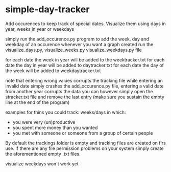 simple-day-tracker
==================

Add occurences to keep track of special dates. Visualize them using days in year, weeks in year or weekdays

simply run the add_occurence.py program to add the week, day and weekday of an occurence
whenever you want a graph created run the visualize_days.py, visualize_weeks.py visualize_weekdays.py file

for each date the week in year will be added to the weektracker.txt
for each date the day in year will be added to daytracker.txt
for each date the day of the week will be added to weekdaytracker.txt

note that entering wrong values corrupts the tracking file
while entering an invalid date simply crashes the add_occurence.py file,
entering a valid date from another year corrupts the data
you can however simply open the stracker.txt file and remove the last entry
(make sure you sustain the empty line at the end of the program)

examples for thins you could track:
weeks/days in which:
- you were very (un)productive
- you spent more money than you wanted
- you met with someone or someone from a group of certain people
 
By default the trackings folder is empty and tracking files are created on firs use. If there are any file permission problems on your system simply create the aforementioned empty .txt files.

visualize weekdays won't work yet
